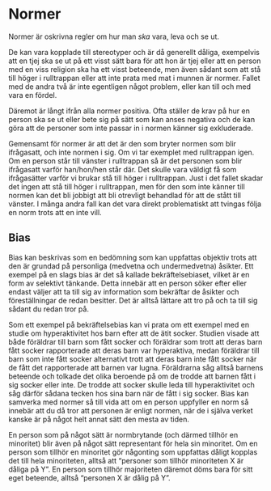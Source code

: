 # Normer

Normer är oskrivna regler om hur man _ska_ vara, leva och se ut.

De kan vara kopplade till stereotyper och är då generellt dåliga, exempelvis att en tjej ska se ut på ett visst sätt bara för att hon är tjej eller att en person med en viss religion ska ha ett visst beteende, men även sådant som att stå till höger i rulltrappan eller att inte prata med mat i munnen är normer. Fallet med de andra två är inte egentligen något problem, eller kan till och med vara en fördel.

Däremot är långt ifrån alla normer positiva. Ofta ställer de krav på hur en person ska se ut eller bete sig på sätt som kan anses negativa och de kan göra att de personer som inte passar in i normen känner sig exkluderade.

Gemensamt för normer är att det är den som bryter normen som blir ifrågasatt, och inte normen i sig. Om vi tar exemplet med rulltrappan igen. Om en person står till vänster i rulltrappan så är det personen som blir ifrågasatt varför han/hon/hen står där. Det skulle vara väldigt få som ifrågasätter varför vi brukar stå till höger i rulltrappan. Just i det fallet skadar det ingen att stå till höger i rulltrappan, men för den som inte känner till normen kan det bli jobbigt att bli otrevligt behandlad för att de stått till vänster. I många andra fall kan det vara direkt problematiskt att tvingas följa en norm trots att en inte vill.

## Bias
Bias kan beskrivas som en bedömning som kan uppfattas objektiv trots att den är grundad på personliga (medvetna och undermedvetna) åsikter.
Ett exempel på en slags bias är det så kallade bekräftelsebiaset, vilket är en form av selektivt tänkande. Detta innebär att en person söker efter eller endast väljer att ta till sig av information som bekräftar de åsikter och föreställningar de redan besitter. Det är alltså lättare att tro på och ta till sig sådant du redan tror på.

Som ett exempel på bekräftelsebias kan vi prata om ett exempel med en studie om hyperaktivitet hos barn efter att de ätit socker. Studien visade att både föräldrar till barn som fått socker och föräldrar som trott att deras barn fått socker rapporterade att deras barn var hyperaktiva, medan föräldrar till barn som inte fått socker alternativt trott att deras barn inte fått socker när de fått det rapporterade att barnen var lugna. Föräldrarna såg alltså barnens beteende och tolkade det olika beroende på om de trodde att barnen fått i sig socker eller inte. De trodde att socker skulle leda till hyperaktivitet och såg därför sådana tecken hos sina barn när de fått i sig socker.
Bias kan samverka med normer så till vida att om en person uppfyller en norm så innebär att du då tror att personen är enligt normen, när de i själva verket kanske är på något helt annat sätt den mesta av tiden.

En person som på något sätt är normbrytande (och därmed tillhör en minoritet) blir även på något sätt representant för hela sin minoritet. Om en person som tillhör en minoritet gör någonting som uppfattas dåligt kopplas det till hela minoriteten, alltså att “personer som tillhör minoriteten X är dåliga på Y”. En person som tillhör majoriteten däremot döms bara för sitt eget beteende, alltså “personen X är dålig på Y”.
